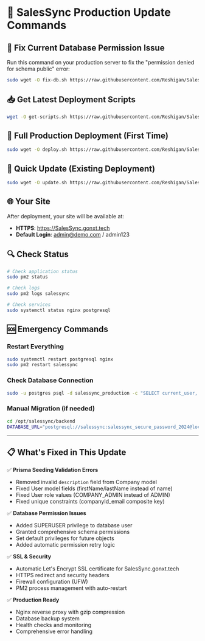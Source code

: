 # 🚀 SalesSync Production Update Commands

## 🔧 Fix Current Database Permission Issue

Run this command on your production server to fix the "permission denied for schema public" error:

```bash
sudo wget -O fix-db.sh https://raw.githubusercontent.com/Reshigan/SalesSyncAI/fix-prisma-seeding-validation/fix-database-permissions.sh && sudo chmod +x fix-db.sh && sudo ./fix-db.sh
```

## 📥 Get Latest Deployment Scripts

```bash
wget -O get-scripts.sh https://raw.githubusercontent.com/Reshigan/SalesSyncAI/fix-prisma-seeding-validation/get-production-scripts.sh && chmod +x get-scripts.sh && ./get-scripts.sh
```

## 🚀 Full Production Deployment (First Time)

```bash
sudo wget -O deploy.sh https://raw.githubusercontent.com/Reshigan/SalesSyncAI/fix-prisma-seeding-validation/update-production-with-ssl.sh && sudo chmod +x deploy.sh && sudo ./deploy.sh
```

## 🔄 Quick Update (Existing Deployment)

```bash
sudo wget -O update.sh https://raw.githubusercontent.com/Reshigan/SalesSyncAI/fix-prisma-seeding-validation/quick-update-production.sh && sudo chmod +x update.sh && sudo ./update.sh
```

## 🌐 Your Site

After deployment, your site will be available at:
- **HTTPS**: https://SalesSync.gonxt.tech
- **Default Login**: admin@demo.com / admin123

## 🔍 Check Status

```bash
# Check application status
sudo pm2 status

# Check logs
sudo pm2 logs salessync

# Check services
sudo systemctl status nginx postgresql
```

## 🆘 Emergency Commands

### Restart Everything
```bash
sudo systemctl restart postgresql nginx
sudo pm2 restart salessync
```

### Check Database Connection
```bash
sudo -u postgres psql -d salessync_production -c "SELECT current_user, current_database();"
```

### Manual Migration (if needed)
```bash
cd /opt/salessync/backend
DATABASE_URL="postgresql://salessync:salessync_secure_password_2024@localhost:5432/salessync_production" npx prisma migrate deploy
```

---

## 📋 What's Fixed in This Update

✅ **Prisma Seeding Validation Errors**
- Removed invalid `description` field from Company model
- Fixed User model fields (firstName/lastName instead of name)
- Fixed User role values (COMPANY_ADMIN instead of ADMIN)
- Fixed unique constraints (companyId_email composite key)

✅ **Database Permission Issues**
- Added SUPERUSER privilege to database user
- Granted comprehensive schema permissions
- Set default privileges for future objects
- Added automatic permission retry logic

✅ **SSL & Security**
- Automatic Let's Encrypt SSL certificate for SalesSync.gonxt.tech
- HTTPS redirect and security headers
- Firewall configuration (UFW)
- PM2 process management with auto-restart

✅ **Production Ready**
- Nginx reverse proxy with gzip compression
- Database backup system
- Health checks and monitoring
- Comprehensive error handling
